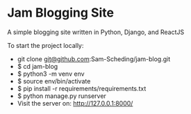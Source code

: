 # Jam Blogging Site

A simple blogging site written in Python, Django, and ReactJS

To start the project locally:

- git clone git@github.com:Sam-Scheding/jam-blog.git
- $ cd jam-blog
- $ python3 -m venv env
- $ source env/bin/activate
- $ pip install -r requirements/requirements.txt
- $ python manage.py runserver
- Visit the server on: http://127.0.0.1:8000/
